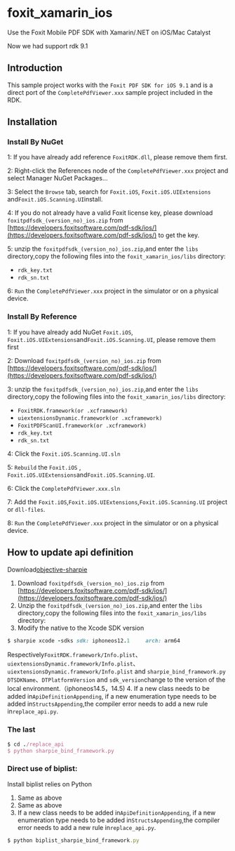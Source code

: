 # foxit_xamarin_ios
Use the Foxit Mobile PDF SDK with Xamarin/.NET on iOS/Mac Catalyst

Now we had support rdk 9.1

## Introduction

This sample project works with the  `Foxit PDF SDK for iOS 9.1` and is a direct port of the `CompletePdfViewer.xxx`  sample project included in the RDK.

## Installation

### Install By NuGet

1: If you have already add reference `FoxitRDK.dll`, please remove them first.

2: Right-click the References node of the `CompletePdfViewer.xxx`  project and select Manager NuGet Packages...

3: Select the `Browse` tab, search for `Foxit.iOS`, `Foxit.iOS.UIExtensions` and`Foxit.iOS.Scanning.UI`install.

4: If you do not already have a valid Foxit license key, please download `foxitpdfsdk_(version_no)_ios.zip` from [https://developers.foxitsoftware.com/pdf-sdk/ios/](https://developers.foxitsoftware.com/pdf-sdk/ios/) to get the key.

5: unzip the `foxitpdfsdk_(version_no)_ios.zip`,and enter the `libs` directory,copy the following files  into the `foxit_xamarin_ios/libs` directory:

* `rdk_key.txt`
* `rdk_sn.txt`

6: `Run` the `CompletePdfViewer.xxx` project in the simulator or on a physical device.

### Install By Reference

1: If you have already add NuGet `Foxit.iOS`, `Foxit.iOS.UIExtensions`and`Foxit.iOS.Scanning.UI`, please remove them first

2: Download `foxitpdfsdk_(version_no)_ios.zip` from [https://developers.foxitsoftware.com/pdf-sdk/ios/](https://developers.foxitsoftware.com/pdf-sdk/ios/)

3: unzip the `foxitpdfsdk_(version_no)_ios.zip`,and enter the `libs` directory,copy the following files  into the `foxit_xamarin_ios/libs` directory:

* `FoxitRDK.framework(or .xcframework)`
* `uiextensionsDynamic.framework(or .xcframework)`
* `FoxitPDFScanUI.framework(or .xcframework)`
* `rdk_key.txt`
* `rdk_sn.txt`

4: Click the `Foxit.iOS.Scanning.UI.sln`

5: `Rebuild` the `Foxit.iOS` , `Foxit.iOS.UIExtensions`and`Foxit.iOS.Scanning.UI`.

6: Click the `CompletePdfViewer.xxx.sln`

7: Add the `Foxit.iOS`,`Foxit.iOS.UIExtensions`,`Foxit.iOS.Scanning.UI` project or `dll-files`.

8: `Run` the `CompletePdfViewer.xxx` project in the simulator or on a physical device.


## How to update api definition
Download[objective-sharpie](https://docs.microsoft.com/en-us/xamarin/cross-platform/macios/binding/objective-sharpie/releases/)
1. Download `foxitpdfsdk_(version_no)_ios.zip` from [https://developers.foxitsoftware.com/pdf-sdk/ios/](https://developers.foxitsoftware.com/pdf-sdk/ios/)
2. Unzip the `foxitpdfsdk_(version_no)_ios.zip`,and enter the `libs` directory,copy the following files  into the `foxit_xamarin_ios/libs` directory:
3. Modify the native to the Xcode SDK version
```ruby
$ sharpie xcode -sdks sdk: iphoneos12.1     arch: arm64
```
Respectively`FoxitRDK.framework/Info.plist`、`uiextensionsDynamic.framework/Info.plist`、`uiextensionsDynamic.framework/Info.plist` and `sharpie_bind_framework.py`  `DTSDKName`、`DTPlatformVersion` and `sdk_version`change to the version of the local environment.（iphoneos14.5，14.5)
4. If a new class needs to be added in`ApiDefinitionAppending`, if a new enumeration type needs to be added in`StructsAppending`,the compiler error needs to add a new rule in`replace_api.py`.

### The last
```ruby
$ cd ./replace_api
$ python sharpie_bind_framework.py
```


### Direct use of biplist:
Install biplist relies on Python
1. Same as above
2. Same as above
3. If a new class needs to be added in`ApiDefinitionAppending`, if a new enumeration type needs to be added in`StructsAppending`,the compiler error needs to add a new rule in`replace_api.py`.
```ruby
$ python biplist_sharpie_bind_framework.py
```
